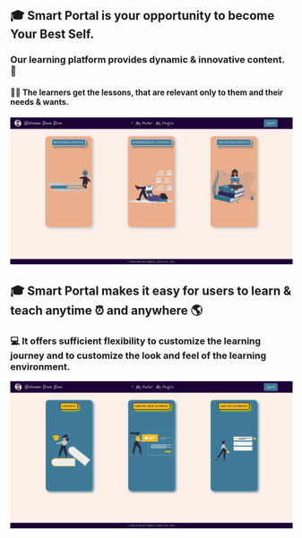 ## &#127891; Smart Portal is your opportunity to become Your Best Self.

### Our learning platform provides dynamic & innovative content. &#128214;

#### &#128104;&#8205;&#127891; The learners get the lessons, that are relevant only to them and their needs & wants.

![portalPage](/src/img/portal-img-readme.png)

## &#127891; Smart Portal makes it easy for users to learn & teach anytime &#9200; and anywhere &#127758;

### &#128187; It offers sufficient flexibility to customize the learning journey and to customize the look and feel of the learning environment.

![portalExample](/src/img/readme-img2.png)
